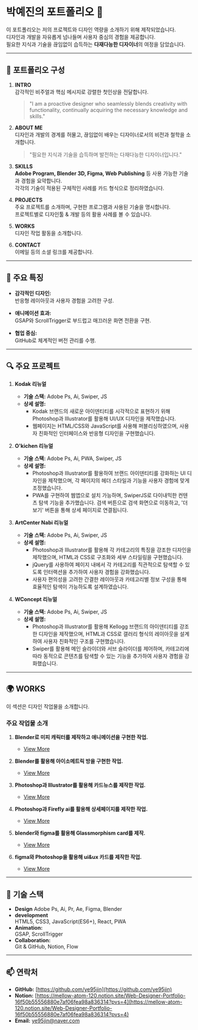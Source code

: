 # 박예진의 포트폴리오 🌟  

이 포트폴리오는 저의 프로젝트와 디자인 역량을 소개하기 위해 제작되었습니다.  
디자인과 개발을 자유롭게 넘나들며 사용자 중심의 경험을 제공합니다.  
필요한 지식과 기술을 끊임없이 습득하는 **다재다능한 디자이너**의 여정을 담았습니다.  

---

## 📜 포트폴리오 구성  

1. **INTRO**  
   감각적인 비주얼과 핵심 메시지로 강렬한 첫인상을 전달합니다.  
   > "I am a proactive designer who seamlessly blends creativity
   	with functionality, continually acquiring the necessary knowledge and skills."

2. **ABOUT ME**  
   디자인과 개발의 경계를 허물고, 끊임없이 배우는 디자이너로서의 비전과 철학을 소개합니다.  
   > "필요한 지식과 기술을 습득하며 발전하는 다재다능한 디자이너입니다."

3. **SKILLS**  
   **Adobe Program, Blender 3D, Figma, Web Publishing** 등 사용 가능한 기술과 경험을 요약합니다.  
   각각의 기술이 적용된 구체적인 사례를 카드 형식으로 정리하였습니다.

4. **PROJECTS**  
   주요 프로젝트를 소개하며, 구현한 프로그램과 사용된 기술을 명시합니다.  
   프로젝트별로 디자인툴 & 개발 등의 활용 사례를 볼 수 있습니다.

5. **WORKS**  
   디자인 작업 활동을 소개합니다.

6. **CONTACT**  
   이메일 등의 소셜 링크를 제공합니다.

---

## 🎨 주요 특징  

- **감각적인 디자인:**  
  반응형 레이아웃과 사용자 경험을 고려한 구성.  

- **애니메이션 효과:**  
  GSAP와 ScrollTrigger로 부드럽고 매끄러운 화면 전환을 구현.  

- **협업 중심:**  
  GitHub로 체계적인 버전 관리를 수행.  

---

## 🔍 주요 프로젝트  

1. **Kodak 리뉴얼**  
   - **기술 스택:** Adobe Ps, Ai, Swiper, JS  
   - **상세 설명:**  
     - Kodak 브랜드의 새로운 아이덴티티를 시각적으로 표현하기 위해 Photoshop과 Illustrator를 활용해 UI/UX 디자인을 제작했습니다. 
     - 웹페이지는 HTML/CSS와 JavaScript를 사용해 퍼블리싱하였으며, 사용자 친화적인 인터페이스와 반응형 디자인을 구현했습니다.

2. **O'kichen 리뉴얼**  
   - **기술 스택:** Adobe Ps, Ai, PWA, Swiper, JS  
   - **상세 설명:**  
     - Photoshop과 Illustrator를 활용하여 브랜드 아이덴티티를 강화하는 UI 디자인을 제작했으며, 각 페이지의 헤더 스타일과 기능을 사용자 경험에 맞게 조정했습니다.  
     - PWA를 구현하여 웹앱으로 설치 가능하며, SwiperJS로 다이내믹한 컨텐츠 탐색 기능을 추가했습니다. 검색 버튼으로 검색 화면으로 이동하고, '더보기' 버튼을 통해 상세 페이지로 연결됩니다.

3. **ArtCenter Nabi 리뉴얼**  
   - **기술 스택:**  Adobe Ps, Ai, Swiper, JS 
   - **상세 설명:**  
     - Photoshop과 Illustrator를 활용해 각 카테고리의 특징을 강조한 디자인을 제작했으며, HTML과 CSS로 구조화와 세부 스타일링을 구현했습니다.  
     - jQuery를 사용하여 페이지 내에서 각 카테고리를 직관적으로 탐색할 수 있도록 인터랙션을 추가하여 사용자 경험을 강화했습니다.  
     - 사용자 편의성을 고려한 간결한 레이아웃과 카테고리별 정보 구성을 통해 효율적인 탐색이 가능하도록 설계하였습니다. 

4. **WConcept 리뉴얼**  
   - **기술 스택:**  Adobe Ps, Ai, Swiper, JS
   - **상세 설명:**  
     - Photoshop과 Illustrator를 활용해 Kellogg 브랜드의 아이덴티티를 강조한 디자인을 제작했으며, HTML과 CSS로 갤러리 형식의 레이아웃을 설계하여 사용자 친화적인 구조를 구현했습니다. 
     - Swiper를 활용해 메인 슬라이더와 서브 슬라이더를 제어하며, 카테고리에 따라 동적으로 콘텐츠를 탐색할 수 있는 기능을 추가하여 사용자 경험을 강화했습니다.

---

## 🌍 WORKS 

이 섹션은 디자인 작업물을 소개합니다.  

### 주요 작업물 소개

1. **Blender로 미피 캐릭터를 제작하고 애니메이션을 구현한 작업.**  
   - [View More](https://www.behance.net/gallery/215069101/Blender-Character-Creation-Miffy?lo=1734584821?share=1)

2. **Blender를 활용해 아이소메트릭 방을 구현한 작업.**  
   - [View More](https://www.behance.net/gallery/215070821/Isometric-room-creation-using-Blender?lo=1734586940?share=1)

3. **Photoshop과 Illustrator를 활용해 카드뉴스를 제작한 작업.**  
   - [View More](https://www.behance.net/gallery/215074259/_?lo=1734590572?share=1)

4. **Photoshop과 Firefly ai를 활용해 상세페이지를 제작한 작업.**  
   - [View More](https://www.behance.net/gallery/215730147/Hydra-Glow-Toner-?lo=1735564078)

5. **blender와 figma를 활용해 Glassmorphism card를 제작.**  
   - [View More](https://www.behance.net/gallery/215891025/Glass-Business-Card-Design?lo=1735819747?share=1)

6. **figma와 Photoshop을 활용해 ui&ux 카드를 제작한 작업.**  
   - [View More](https://www.behance.net/gallery/215892379/Progressive-Blur-Card-Design?lo=1735821014?share=1)

---

## 📌 기술 스택  

- **Design** 
  Adobe Ps, Ai, Pr, Ae, Figma, Blender
- **development**  
  HTML5, CSS3, JavaScript(ES6+), React, PWA
- **Animation:**  
  GSAP, ScrollTrigger  
- **Collaboration:**  
  Git & GitHub, Notion, Flow 

---

## 📫 연락처  

- **GitHub:** [https://github.com/ye95jin](https://github.com/ye95jin)  
- **Notion:** [https://mellow-atom-120.notion.site/Web-Designer-Portfolio-16f50b55556880e7af06fea98a836314?pvs=4](https://mellow-atom-120.notion.site/Web-Designer-Portfolio-16f50b55556880e7af06fea98a836314?pvs=4)  
- **Email:** [ye95jin@naver.com](mailto:ye95jin@naver.com)  
